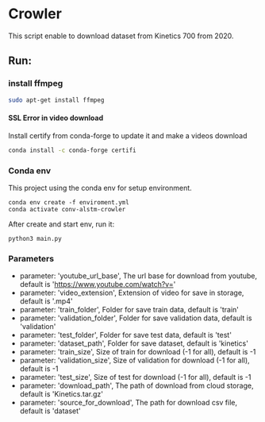 # Crowler

This script enable to download dataset from Kinetics 700 from 2020.

## Run:

### install ffmpeg

```bash
sudo apt-get install ffmpeg
```

#### SSL Error in video download

Install certify from conda-forge to update it and make a videos download

```bash
conda install -c conda-forge certifi 
```

### Conda env

This project using the conda env for setup environment.

```shell
conda env create -f enviroment.yml
conda activate conv-alstm-crowler
```

After create and start env, run it:

```shell
python3 main.py
```

### Parameters

- parameter: 'youtube_url_base', The url base for download from youtube, default is 'https://www.youtube.com/watch?v='
- parameter: 'video_extension', Extension of video for save in storage, default is '.mp4'
- parameter: 'train_folder', Folder for save train data, default is 'train'
- parameter: 'validation_folder', Folder for save validation data, default is 'validation'
- parameter: 'test_folder', Folder for save test data, default is 'test'
- parameter: 'dataset_path', Folder for save dataset, default is 'kinetics'
- parameter: 'train_size', Size of train for download (-1 for all), default is -1
- parameter: 'validation_size', Size of validation for download (-1 for all), default is -1
- parameter: 'test_size', Size of test for download (-1 for all), default is -1
- parameter: 'download_path', The path of download from cloud storage, default is 'Kinetics.tar.gz'
- parameter: 'source_for_download', The path for download csv file, default is 'dataset'
